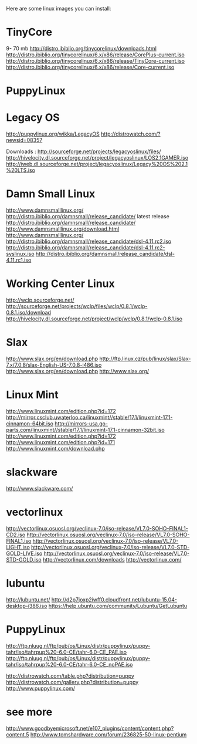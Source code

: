 Here are some linux images you can install:

TinyCore
========
9- 70 mb
http://distro.ibiblio.org/tinycorelinux/downloads.html
http://distro.ibiblio.org/tinycorelinux/6.x/x86/release/CorePlus-current.iso
http://distro.ibiblio.org/tinycorelinux/6.x/x86/release/TinyCore-current.iso
http://distro.ibiblio.org/tinycorelinux/6.x/x86/release/Core-current.iso

PuppyLinux
==========

Legacy OS 
=========
http://puppylinux.org/wikka/LegacyOS
http://distrowatch.com/?newsid=08357

Downloads :
http://sourceforge.net/projects/legacyoslinux/files/
http://hivelocity.dl.sourceforge.net/project/legacyoslinux/LOS2.1GAMER.iso
http://iweb.dl.sourceforge.net/project/legacyoslinux/Legacy%20OS%202.1%20LTS.iso

Damn Small Linux
================
http://www.damnsmalllinux.org/
http://distro.ibiblio.org/damnsmall/release_candidate/ latest release
http://distro.ibiblio.org/damnsmall/release_candidate/
http://www.damnsmalllinux.org/download.html
http://www.damnsmalllinux.org/
http://distro.ibiblio.org/damnsmall/release_candidate/dsl-4.11.rc2.iso
http://distro.ibiblio.org/damnsmall/release_candidate/dsl-4.11.rc2-syslinux.iso
http://distro.ibiblio.org/damnsmall/release_candidate/dsl-4.11.rc1.iso

Working Center Linux
====================
http://wclp.sourceforge.net/
http://sourceforge.net/projects/wclp/files/wclp/0.8.1/wclp-0.8.1.iso/download
http://hivelocity.dl.sourceforge.net/project/wclp/wclp/0.8.1/wclp-0.8.1.iso


Slax
====
http://www.slax.org/en/download.php
http://ftp.linux.cz/pub/linux/slax/Slax-7.x/7.0.8/slax-English-US-7.0.8-i486.iso
http://www.slax.org/en/download.php
http://www.slax.org/

Linux Mint
==========
http://www.linuxmint.com/edition.php?id=172
http://mirror.csclub.uwaterloo.ca/linuxmint//stable/17.1/linuxmint-17.1-cinnamon-64bit.iso
http://mirrors-usa.go-parts.com/linuxmint//stable/17.1/linuxmint-17.1-cinnamon-32bit.iso
http://www.linuxmint.com/edition.php?id=172
http://www.linuxmint.com/edition.php?id=171
http://www.linuxmint.com/download.php

slackware
=========
http://www.slackware.com/

vectorlinux
===========
http://vectorlinux.osuosl.org/veclinux-7.0/iso-release/VL7.0-SOHO-FINAL1-CD2.iso
http://vectorlinux.osuosl.org/veclinux-7.0/iso-release/VL7.0-SOHO-FINAL1.iso
http://vectorlinux.osuosl.org/veclinux-7.0/iso-release/VL7.0-LIGHT.iso
http://vectorlinux.osuosl.org/veclinux-7.0/iso-release/VL7.0-STD-GOLD-LIVE.iso
http://vectorlinux.osuosl.org/veclinux-7.0/iso-release/VL7.0-STD-GOLD.iso
http://vectorlinux.com/downloads
http://vectorlinux.com/

lubuntu
=======
http://lubuntu.net/
http://d2p7joxp2iwff0.cloudfront.net/lubuntu-15.04-desktop-i386.iso
https://help.ubuntu.com/community/Lubuntu/GetLubuntu

PuppyLinux
==========
http://ftp.nluug.nl/ftp/pub/os/Linux/distr/puppylinux/puppy-tahr/iso/tahrpup%20-6.0-CE/tahr-6.0-CE_PAE.iso
http://ftp.nluug.nl/ftp/pub/os/Linux/distr/puppylinux/puppy-tahr/iso/tahrpup%20-6.0-CE/tahr-6.0-CE_noPAE.iso

http://distrowatch.com/table.php?distribution=puppy
http://distrowatch.com/gallery.php?distribution=puppy
http://www.puppylinux.com/

see more
========
http://www.goodbyemicrosoft.net/e107_plugins/content/content.php?content.5
http://www.tomshardware.com/forum/236825-50-linux-pentium
